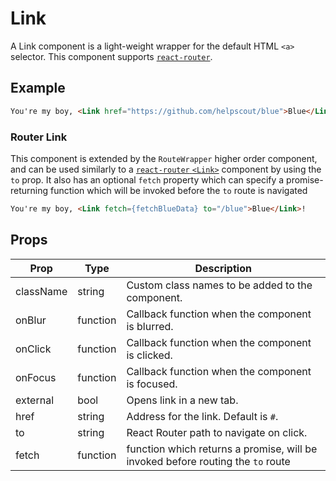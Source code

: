 # Link

A Link component is a light-weight wrapper for the default HTML `<a>` selector. This component supports [`react-router`](https://github.com/ReactTraining/react-router).

## Example

```html
You're my boy, <Link href="https://github.com/helpscout/blue">Blue</Link>!
```

### Router Link

This component is extended by the `RouteWrapper` higher order component, and can be used similarly to a [`react-router` `<Link>`](https://reacttraining.com/react-router/web/api/Link) component by using the `to` prop. It also has an optional `fetch` property which can specify a promise-returning function which will be invoked before the `to` route is navigated

```html
You're my boy, <Link fetch={fetchBlueData} to="/blue">Blue</Link>!
```


## Props

| Prop | Type | Description |
| --- | --- | --- |
| className | string | Custom class names to be added to the component. |
| onBlur | function | Callback function when the component is blurred. |
| onClick | function | Callback function when the component is clicked. |
| onFocus | function | Callback function when the component is focused. |
| external | bool | Opens link in a new tab. |
| href | string | Address for the link. Default is `#`. |
| to | string | React Router path to navigate on click. |
| fetch | function| function which returns a promise, will be invoked before routing the `to` route |
